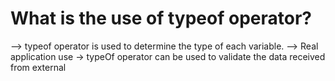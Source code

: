 # What is the use of typeof operator?

--> typeof operator is used to determine the type of each variable.
--> Real application use -> typeOf operator can be used to
    validate the data received from external
